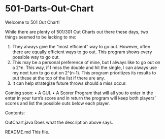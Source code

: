 # 501-Darts-Out-Chart
Welcome to 501 Out Chart!

While there are plenty of 501/301 Out Charts out there these days, two things seemed to be lacking to me:
1. They always give the “most efficient” way to go out.  However, often there are equally efficient ways 
   to go out. This program shows every possible way to go out.
2. This may be a personal preference of mine, but I always like to go out on a 2^n. This way, if I miss 
   the double and hit the single, I can always use my next turn to go out on 2^(n-1).  This program 
   prioritizes its results to put these at the top of the list if there are any.
3. It can help strategize future throws should a miss occur.   

Coming soon:
• A GUI.
• A Scorer Program that will all you to enter in the enter in your turn’s score and in return the program
  will keep both players’ scores and list the possible outs below each player.
  
  
  Contents:
  
  OutChart.java    Does what the description above says.
  
  README.md        This file.
